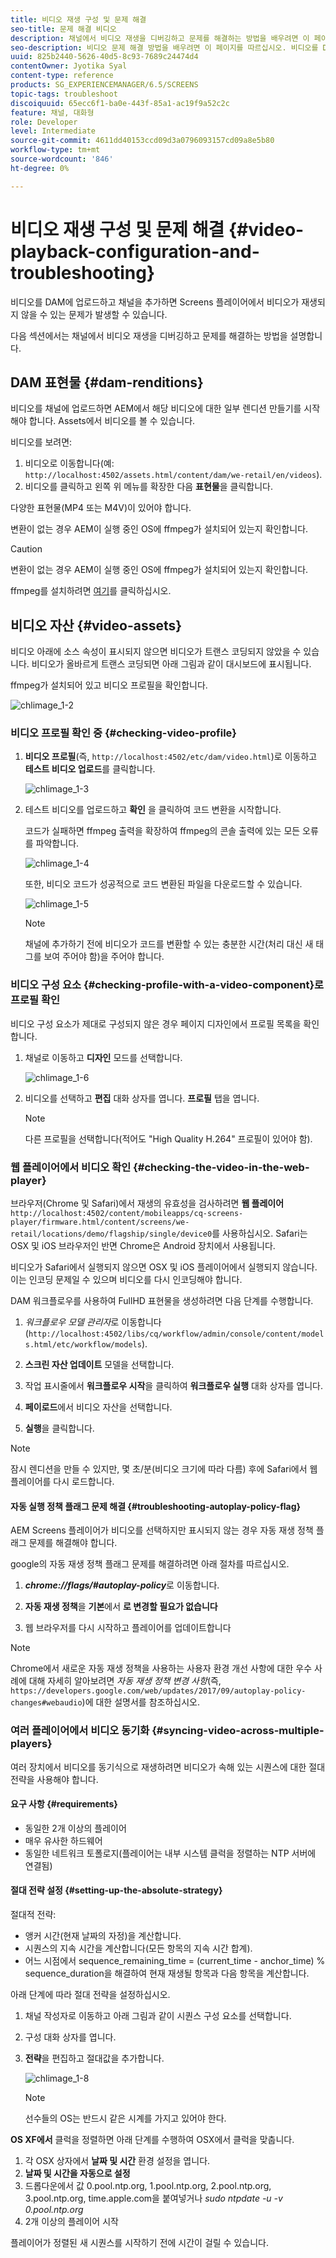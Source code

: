```yaml
---
title: 비디오 재생 구성 및 문제 해결
seo-title: 문제 해결 비디오
description: 채널에서 비디오 재생을 디버깅하고 문제를 해결하는 방법을 배우려면 이 페이지를 따르십시오.
seo-description: 비디오 문제 해결 방법을 배우려면 이 페이지를 따르십시오. 비디오를 DAM에 업로드하고 채널을 추가할 때 비디오가 Screens 플레이어에서 재생되지 않을 수 있는 문제가 발생할 수 있으며 이 섹션에서는 채널에서 비디오를 재생하는 방법을 디버깅하고 해결하는 방법을 설명합니다.
uuid: 825b2440-5626-40d5-8c93-7689c24474d4
contentOwner: Jyotika Syal
content-type: reference
products: SG_EXPERIENCEMANAGER/6.5/SCREENS
topic-tags: troubleshoot
discoiquuid: 65ecc6f1-ba0e-443f-85a1-ac19f9a52c2c
feature: 채널, 대화형
role: Developer
level: Intermediate
source-git-commit: 4611dd40153ccd09d3a0796093157cd09a8e5b80
workflow-type: tm+mt
source-wordcount: '846'
ht-degree: 0%

---
```



# 비디오 재생 구성 및 문제 해결 {#video-playback-configuration-and-troubleshooting}

비디오를 DAM에 업로드하고 채널을 추가하면 Screens 플레이어에서 비디오가 재생되지 않을 수 있는 문제가 발생할 수 있습니다.

다음 섹션에서는 채널에서 비디오 재생을 디버깅하고 문제를 해결하는 방법을 설명합니다.

## DAM 표현물 {#dam-renditions}

비디오를 채널에 업로드하면 AEM에서 해당 비디오에 대한 일부 렌디션 만들기를 시작해야 합니다. Assets에서 비디오를 볼 수 있습니다.

비디오를 보려면:

1. 비디오로 이동합니다(예: `http://localhost:4502/assets.html/content/dam/we-retail/en/videos`).
1. 비디오를 클릭하고 왼쪽 위 메뉴를 확장한 다음 **표현물**&#x200B;을 클릭합니다.

다양한 표현물(MP4 또는 M4V)이 있어야 합니다.

변환이 없는 경우 AEM이 실행 중인 OS에 ffmpeg가 설치되어 있는지 확인합니다.

>[!CAUTION]
>
>변환이 없는 경우 AEM이 실행 중인 OS에 ffmpeg가 설치되어 있는지 확인합니다.
>
>ffmpeg를 설치하려면 [여기](https://www.ffmpeg.org/download.html)를 클릭하십시오.

## 비디오 자산 {#video-assets}

비디오 아래에 소스 속성이 표시되지 않으면 비디오가 트랜스 코딩되지 않았을 수 있습니다. 비디오가 올바르게 트랜스 코딩되면 아래 그림과 같이 대시보드에 표시됩니다.

ffmpeg가 설치되어 있고 비디오 프로필을 확인합니다.

![chlimage_1-2](assets/chlimage_1-2.png)

### 비디오 프로필 확인 중 {#checking-video-profile}

1. **비디오 프로필**(즉, `http://localhost:4502/etc/dam/video.html`)로 이동하고 **테스트 비디오 업로드**&#x200B;를 클릭합니다.

   ![chlimage_1-3](assets/chlimage_1-3.png)

1. 테스트 비디오를 업로드하고 **확인** 을 클릭하여 코드 변환을 시작합니다.

   코드가 실패하면 ffmpeg 출력을 확장하여 ffmpeg의 콘솔 출력에 있는 모든 오류를 파악합니다.

   ![chlimage_1-4](assets/chlimage_1-4.png)

   또한, 비디오 코드가 성공적으로 코드 변환된 파일을 다운로드할 수 있습니다.

   ![chlimage_1-5](assets/chlimage_1-5.png)

   >[!NOTE]
   >
   >채널에 추가하기 전에 비디오가 코드를 변환할 수 있는 충분한 시간(처리 대신 새 태그를 보여 주어야 함)을 주어야 합니다.

### 비디오 구성 요소 {#checking-profile-with-a-video-component}로 프로필 확인

비디오 구성 요소가 제대로 구성되지 않은 경우 페이지 디자인에서 프로필 목록을 확인합니다.

1. 채널로 이동하고 **디자인** 모드를 선택합니다.

   ![chlimage_1-6](assets/chlimage_1-6.png)

1. 비디오를 선택하고 **편집** 대화 상자를 엽니다. **프로필** 탭을 엽니다.

   >[!NOTE]
   >다른 프로필을 선택합니다(적어도 &quot;High Quality H.264&quot; 프로필이 있어야 함).

### 웹 플레이어에서 비디오 확인 {#checking-the-video-in-the-web-player}

브라우저(Chrome 및 Safari)에서 재생의 유효성을 검사하려면 **웹 플레이어** `http://localhost:4502/content/mobileapps/cq-screens-player/firmware.html/content/screens/we-retail/locations/demo/flagship/single/device0`를 사용하십시오. Safari는 OSX 및 iOS 브라우저인 반면 Chrome은 Android 장치에서 사용됩니다.

비디오가 Safari에서 실행되지 않으면 OSX 및 iOS 플레이어에서 실행되지 않습니다. 이는 인코딩 문제일 수 있으며 비디오를 다시 인코딩해야 합니다.

DAM 워크플로우를 사용하여 FullHD 표현물을 생성하려면 다음 단계를 수행합니다.

1. *워크플로우 모델 관리자*&#x200B;로 이동합니다(`http://localhost:4502/libs/cq/workflow/admin/console/content/models.html/etc/workflow/models`).
1. **스크린 자산 업데이트** 모델을 선택합니다.
1. 작업 표시줄에서 **워크플로우 시작**&#x200B;을 클릭하여 **워크플로우 실행** 대화 상자를 엽니다.

1. **페이로드**&#x200B;에서 비디오 자산을 선택합니다.
1. **실행**&#x200B;을 클릭합니다.

>[!NOTE]
>
>잠시 렌디션을 만들 수 있지만, 몇 초/분(비디오 크기에 따라 다름) 후에 Safari에서 웹 플레이어를 다시 로드합니다.

#### 자동 실행 정책 플래그 문제 해결 {#troubleshooting-autoplay-policy-flag}

AEM Screens 플레이어가 비디오를 선택하지만 표시되지 않는 경우 자동 재생 정책 플래그 문제를 해결해야 합니다.

google의 자동 재생 정책 플래그 문제를 해결하려면 아래 절차를 따르십시오.

1. ***chrome://flags/#autoplay-policy***&#x200B;로 이동합니다.
1. **자동 재생 정책**&#x200B;을 **기본**&#x200B;에서 **로 변경할 필요가 없습니다**

1. 웹 브라우저를 다시 시작하고 플레이어를 업데이트합니다

>[!NOTE]
>
>Chrome에서 새로운 자동 재생 정책을 사용하는 사용자 환경 개선 사항에 대한 우수 사례에 대해 자세히 알아보려면 *자동 재생 정책 변경 사항*(즉, `https://developers.google.com/web/updates/2017/09/autoplay-policy-changes#webaudio`)에 대한 설명서를 참조하십시오.

### 여러 플레이어에서 비디오 동기화 {#syncing-video-across-multiple-players}

여러 장치에서 비디오를 동기식으로 재생하려면 비디오가 속해 있는 시퀀스에 대한 절대 전략을 사용해야 합니다.

#### 요구 사항 {#requirements}

* 동일한 2개 이상의 플레이어
* 매우 유사한 하드웨어
* 동일한 네트워크 토폴로지(플레이어는 내부 시스템 클럭을 정렬하는 NTP 서버에 연결됨)

#### 절대 전략 설정 {#setting-up-the-absolute-strategy}

절대적 전략:

* 앵커 시간(현재 날짜의 자정)을 계산합니다.
* 시퀀스의 지속 시간을 계산합니다(모든 항목의 지속 시간 합계).
* 어느 시점에서 sequence_remaining_time = (current_time - anchor_time) % sequence_duration을 해결하여 현재 재생될 항목과 다음 항목을 계산합니다.

아래 단계에 따라 절대 전략을 설정하십시오.

1. 채널 작성자로 이동하고 아래 그림과 같이 시퀀스 구성 요소를 선택합니다.
1. 구성 대화 상자를 엽니다.
1. **전략**&#x200B;을 편집하고 절대값을 추가합니다.

   ![chlimage_1-8](assets/chlimage_1-8.png)

   >[!NOTE]
   >선수들의 OS는 반드시 같은 시계를 가지고 있어야 한다.

**OS XF에서** 클럭을 정렬하면 아래 단계를 수행하여 OSX에서 클럭을 맞춥니다.

1. 각 OSX 상자에서 **날짜 및 시간** 환경 설정을 엽니다.
1. **날짜 및 시간을 자동으로 설정**
1. 드롭다운에서 값 0.pool.ntp.org, 1.pool.ntp.org, 2.pool.ntp.org, 3.pool.ntp.org, time.apple.com을 붙여넣거나 *sudo ntpdate -u -v 0.pool.ntp.org*
1. 2개 이상의 플레이어 시작

플레이어가 정렬된 새 시퀀스를 시작하기 전에 시간이 걸릴 수 있습니다.

